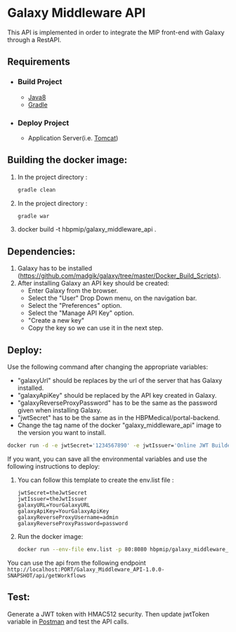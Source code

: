 # Galaxy Middleware API

This API is implemented in order to integrate the MIP front-end with Galaxy through a RestAPI.

## Requirements

- ### Build Project

    - [Java8](https://www.oracle.com/technetwork/java/javase/downloads/jdk8-downloads-2133151.html)
    - [Gradle](https://gradle.org/)

- ### Deploy Project

    - Application Server(i.e. [Tomcat](http://tomcat.apache.org/))

## Building the docker image:

1. In the project directory :
    ```sh
    gradle clean
    ```
2. In the project directory :
    ```sh
    gradle war
    ```
3. docker build -t hbpmip/galaxy_middleware_api .

## Dependencies:

1. Galaxy has to be installed (https://github.com/madgik/galaxy/tree/master/Docker_Build_Scripts).
2. After installing Galaxy an API key should be created:
    - Enter Galaxy from the browser.
    - Select the "User" Drop Down menu, on the navigation bar.
    - Select the "Preferences" option.
    - Select the "Manage API Key" option.
    - "Create a new key"
    - Copy the key so we can use it in the next step.

## Deploy:

Use the following command after changing the appropriate variables:
  - "galaxyUrl" should be replaces by the url of the server that has Galaxy installed.
  - "galaxyApiKey" should be replaced by the API key created in Galaxy.
  - "galaxyReverseProxyPassword" has to be the same as the password given when installing Galaxy.
  - "jwtSecret" has to be the same as in the HBPMedical/portal-backend.
  - Change the tag name of the docker "galaxy_middleware_api" image to the version you want to install.

```sh
docker run -d -e jwtSecret='1234567890' -e jwtIssuer='Online JWT Builder' -e galaxyURL='http://88.197.53.123/' -e galaxyApiKey='1234541541351' -e galaxyReverseProxyUsername='admin' -e galaxyReverseProxyPassword='password' -p 8091:8080 hbpmip/galaxy_middleware_api:v0.3.1
```

If you want, you can save all the environmental variables and use the following instructions to deploy:

1. You can follow this template to create the env.list file :
    ```
    jwtSecret=theJwtSecret
    jwtIssuer=theJwtIssuer
    galaxyURL=YourGalaxyURL
    galaxyApiKey=YourGalaxyApiKey
    galaxyReverseProxyUsername=admin
    galaxyReverseProxyPassword=password
    ```
2. Run the docker image:
    ```sh
    docker run --env-file env.list -p 80:8080 hbpmip/galaxy_middleware_api:v0.3.1
    ```


You can use the api from the following endpoint
```http://localhost:PORT/Galaxy_Middleware_API-1.0.0-SNAPSHOT/api/getWorkflows```


## Test:

Generate a JWT token with HMAC512 security. Then update jwtToken variable in [Postman](https://www.getpostman.com/) and test the API calls.
